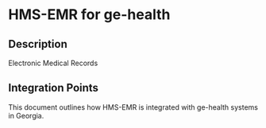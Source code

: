 # HMS-EMR for ge-health

## Description

Electronic Medical Records

## Integration Points

This document outlines how HMS-EMR is integrated with ge-health systems in Georgia.
